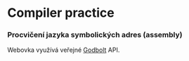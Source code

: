 
# Compiler practice

### Procvičení jazyka symbolických adres (assembly)

Webovka využívá veřejné [Godbolt](https://godbolt.org/) API.
